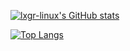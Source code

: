 [![lxgr-linux's GitHub stats](https://github-readme-stats.vercel.app/api?username=lxgr-linux&show_icons=true)](https://github.com/anuraghazra/github-readme-stats)

[![Top Langs](https://github-readme-stats.vercel.app/api/top-langs/?username=lxgr-linux&layout=compact)](https://github.com/anuraghazra/github-readme-stats)
